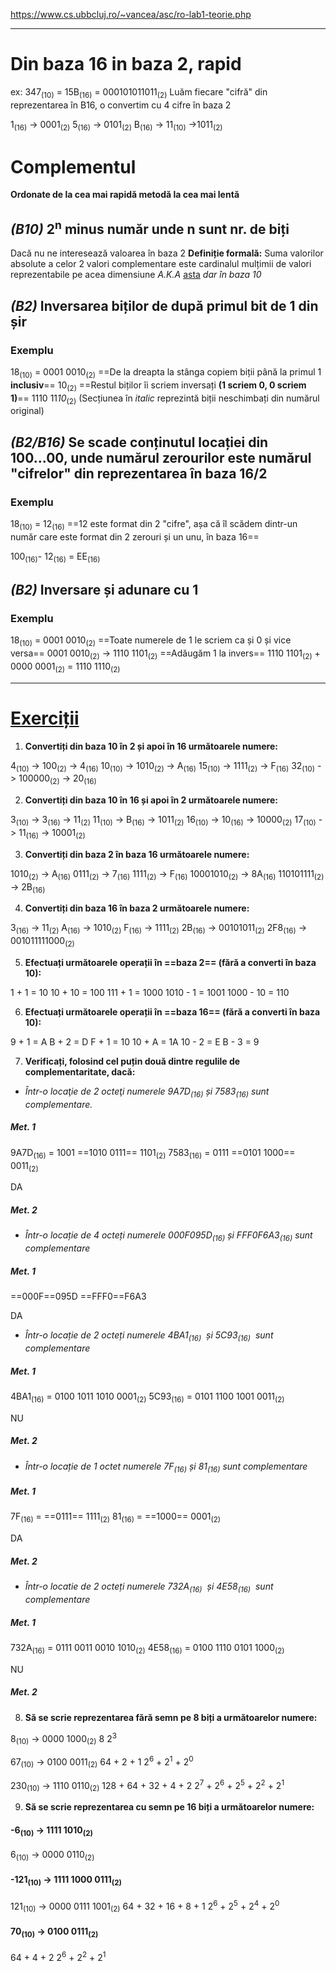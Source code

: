 https://www.cs.ubbcluj.ro/~vancea/asc/ro-lab1-teorie.php
___

# Din baza 16 in baza 2, rapid

ex: 347<sub>(10)</sub> = 15B<sub>(16)</sub> = 000101011011<sub>(2)</sub> 
Luăm fiecare "cifră" din reprezentarea în B16, o convertim cu 4 cifre în baza 2

1<sub>(16)</sub> -> 0001<sub>(2)</sub>
5<sub>(16)</sub> -> 0101<sub>(2)</sub>
B<sub>(16)</sub> -> 11<sub>(10)</sub> ->1011<sub>(2)</sub>

# Complementul

**Ordonate de la cea mai rapidă metodă la cea mai lentă**

## *(B10)* 2<sup>n</sup> minus număr unde n sunt nr. de biți
Dacă nu ne interesează valoarea în baza 2
**Definiție formală:** Suma valorilor absolute a celor 2 valori complementare este cardinalul mulțimii de valori reprezentabile pe acea dimensiune
*A.K.A* [asta](<Lab 1.md#*(B2/B16)* Se scade conținutul locației din 100...00, unde numărul zerourilor este numărul "cifrelor" din reprezentarea în baza 16/2>) *dar în baza 10*

## *(B2)* Inversarea biților de după primul bit de 1 din șir
### Exemplu
18<sub>(10)</sub> = 0001 0010<sub>(2)</sub>
==De la dreapta la stânga copiem biții până la primul 1 **inclusiv**==
10<sub>(2)</sub>
==Restul biților îi scriem inversați **(1 scriem 0, 0 scriem 1)**==
1110 11*10*<sub>(2)</sub>
(Secțiunea în *italic* reprezintă biții neschimbați din numărul original)

## *(B2/B16)* Se scade conținutul locației din 100...00, unde numărul zerourilor este numărul "cifrelor" din reprezentarea în baza 16/2

### Exemplu
18<sub>(10)</sub> = 12<sub>(16)</sub>
==12 este format din 2 "cifre", așa că îl scădem dintr-un număr care este format din 2 zerouri și un unu, în baza 16==

100<sub>(16)</sub>- 12<sub>(16)</sub> = EE<sub>(16)</sub>

## *(B2)* Inversare și adunare cu 1
### Exemplu
18<sub>(10)</sub> = 0001 0010<sub>(2)</sub>
==Toate numerele de 1 le scriem ca și 0 și vice versa==
0001 0010<sub>(2)</sub> -> 1110 1101<sub>(2)</sub>
==Adăugăm 1 la invers==
 1110 1101<sub>(2)</sub> + 0000 0001<sub>(2)</sub> = 1110 1110<sub>(2)</sub>

___

# [Exerciții](https://www.cs.ubbcluj.ro/~vancea/asc/ro-lab1-exercitii.php)
1. **Convertiți din baza 10 în 2 și apoi în 16 următoarele numere:**

4<sub>(10)</sub> -> 100<sub>(2)</sub> -> 4<sub>(16)</sub>
10<sub>(10)</sub> -> 1010<sub>(2)</sub> -> A<sub>(16)</sub>
15<sub>(10)</sub> -> 1111<sub>(2)</sub> -> F<sub>(16)</sub>
32<sub>(10)</sub> -> 100000<sub>(2)</sub> -> 20<sub>(16)</sub>

2. **Convertiți din baza 10 în 16 și apoi în 2 următoarele numere:**

3<sub>(10)</sub> -> 3<sub>(16)</sub> -> 11<sub>(2)</sub>
11<sub>(10)</sub> -> B<sub>(16)</sub> -> 1011<sub>(2)</sub>
16<sub>(10)</sub> -> 10<sub>(16)</sub> -> 10000<sub>(2)</sub>
17<sub>(10)</sub> -> 11<sub>(16)</sub> -> 10001<sub>(2)</sub>

3. **Convertiți din baza 2 în baza 16 următoarele numere:**

1010<sub>(2)</sub> -> A<sub>(16)</sub>
0111<sub>(2)</sub> -> 7<sub>(16)</sub>
1111<sub>(2)</sub> -> F<sub>(16)</sub>
10001010<sub>(2)</sub> -> 8A<sub>(16)</sub>
110101111<sub>(2)</sub> -> 2B<sub>(16)</sub>

4. **Convertiți din baza 16 în baza 2 următoarele numere:**

3<sub>(16)</sub> -> 11<sub>(2)</sub>
A<sub>(16)</sub> -> 1010<sub>(2)</sub>
F<sub>(16)</sub> -> 1111<sub>(2)</sub>
2B<sub>(16)</sub> -> 00101011<sub>(2)</sub>
2F8<sub>(16)</sub> -> 001011111000<sub>(2)</sub>

5. **Efectuați următoarele operații în ==baza 2== (fără a converti în baza 10):**

1 + 1 = 10
10 + 10 = 100
111 + 1 = 1000
1010 - 1 = 1001
1000 - 10 = 110

6. **Efectuați următoarele operații în ==baza 16== (fără a converti în baza 10):**

9 + 1 = A
B + 2 = D
F + 1 = 10
10 + A = 1A
10 - 2 = E
B - 3 = 9

7. **Verificați, folosind cel puțin două dintre regulile de complementaritate, dacă:**

- *Într-o locaţie de 2 octeţi numerele 9A7D<sub>(16)</sub> și 7583<sub>(16)</sub> sunt complementare.*
##### Met. 1
9A7D<sub>(16)</sub> = 1001 ==1010 0111== 1101<sub>(2)</sub>
7583<sub>(16)</sub> = 0111 ==0101 1000== 0011<sub>(2)</sub>

DA

##### Met. 2



- *Într-o locație de 4 octeți numerele 000F095D<sub>(16)</sub> și FFF0F6A3<sub>(16)</sub> sunt complementare*
##### Met. 1
==000F==095D
==FFF0==F6A3

DA

- *Într-o locație de 2 octeți numerele 4BA1<sub>(16)</sub>  și 5C93<sub>(16)</sub>  sunt complementare*
##### Met. 1
4BA1<sub>(16)</sub> = 0100 1011 1010 0001<sub>(2)</sub>
5C93<sub>(16)</sub> = 0101 1100 1001 0011<sub>(2)</sub>

NU

##### Met. 2



- *Într-o locație de 1 octet numerele 7F<sub>(16)</sub> și 81<sub>(16)</sub> sunt complementare*
##### Met. 1
7F<sub>(16)</sub> = ==0111== 1111<sub>(2)</sub>
81<sub>(16)</sub> = ==1000== 0001<sub>(2)</sub>

DA

##### Met. 2



- *Într-o locatie de 2 octeți numerele 732A<sub>(16)</sub>  și 4E58<sub>(16)</sub>  sunt complementare*
##### Met. 1
732A<sub>(16)</sub> = 0111 0011 0010 1010<sub>(2)</sub>
4E58<sub>(16)</sub> = 0100 1110 0101 1000<sub>(2)</sub>

NU

##### Met. 2


8. **Să se scrie reprezentarea fără semn pe 8 biți a următoarelor numere:**

8<sub>(10)</sub> -> 0000 1000<sub>(2)</sub>
8
2<sup>3</sup>

67<sub>(10)</sub> -> 0100 0011<sub>(2)</sub>
64 + 2 + 1
2<sup>6</sup> + 2<sup>1</sup> + 2<sup>0</sup>

230<sub>(10)</sub> -> 1110 0110<sub>(2)</sub>
128 + 64 + 32 + 4 + 2
2<sup>7</sup> + 2<sup>6</sup> + 2<sup>5</sup> + 2<sup>2</sup> + 2<sup>1</sup>

9. **Să se scrie reprezentarea cu semn pe 16 biți a următoarelor numere:**

#### -6<sub>(10)</sub> -> 1111 1010<sub>(2)</sub>
6<sub>(10)</sub> -> 0000 0110<sub>(2)</sub>

#### -121<sub>(10)</sub> -> 1111 1000 0111<sub>(2)</sub>
121<sub>(10)</sub> -> 0000 0111 1001<sub>(2)</sub>
64 + 32 + 16 + 8 + 1
2<sup>6</sup> + 2<sup>5</sup> + 2<sup>4</sup> + 2<sup>0</sup>

#### 70<sub>(10)</sub> -> 0100 0111<sub>(2)</sub>
64 + 4  + 2
2<sup>6</sup> + 2<sup>2</sup> + 2<sup>1</sup>

